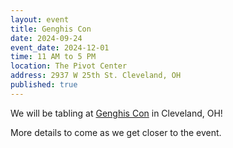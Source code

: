 ```yaml
---
layout: event
title: Genghis Con
date: 2024-09-24
event_date: 2024-12-01
time: 11 AM to 5 PM
location: The Pivot Center
address: 2937 W 25th St. Cleveland, OH
published: true
---
```


We will be tabling at [Genghis Con](https://www.Genghisconcleveland.com) in Cleveland, OH!

<!--more-->

More details to come as we get closer to the event.

